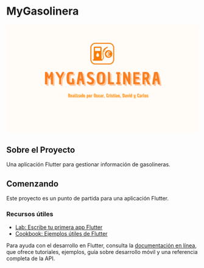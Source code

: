 # MyGasolinera

<p align="center">
  <img src="banner.png" alt="MyGasolinera" width="1000">
</p>

## Sobre el Proyecto

Una aplicación Flutter para gestionar información de gasolineras.

## Comenzando

Este proyecto es un punto de partida para una aplicación Flutter.

### Recursos útiles

- [Lab: Escribe tu primera app Flutter](https://docs.flutter.dev/get-started/codelab)
- [Cookbook: Ejemplos útiles de Flutter](https://docs.flutter.dev/cookbook)

Para ayuda con el desarrollo en Flutter, consulta la
[documentación en línea](https://docs.flutter.dev/), que ofrece tutoriales,
ejemplos, guía sobre desarrollo móvil y una referencia completa de la API.
